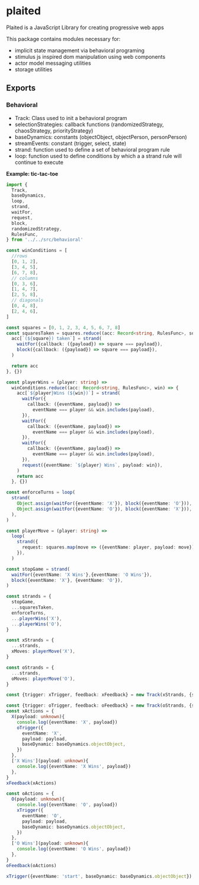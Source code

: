 # plaited

Plaited is a JavaScript Library for creating progressive web apps

This package contains modules necessary for:

- implicit state management via behavioral programing
- stimulus js inspired dom manipulation using web components
- actor model messaging utilities
- storage utilities

## Exports
### Behavioral 
- Track: Class used to init a behavioral program
- selectionStrategies: callback functions (randomizedStrategy, chaosStrategy, priorityStrategy) 
- baseDynamics: constants (objectObject, objectPerson, personPerson)
- streamEvents:  constant (trigger, select, state)
- strand: function used to define a set of behavioral program rule
- loop: function used to define conditions by which a a strand rule will continue to execute

**Example: tic-tac-toe**

```ts
import {
  Track,
  baseDynamics,
  loop,
  strand,
  waitFor,
  request,
  block,
  randomizedStrategy,
  RulesFunc,
} from '../../src/behavioral'

const winConditions = [
  //rows
  [0, 1, 2],
  [3, 4, 5],
  [6, 7, 8],
  // columns
  [0, 3, 6],
  [1, 4, 7],
  [2, 5, 8],
  // diagonals
  [0, 4, 8],
  [2, 4, 6],
]

const squares = [0, 1, 2, 3, 4, 5, 6, 7, 8]
const squaresTaken = squares.reduce((acc: Record<string, RulesFunc>, square) => {
  acc[`(${square}) taken`] = strand(
    waitFor({callback: ({payload}) => square === payload}),
    block({callback: ({payload}) => square === payload}),
  )

  return acc
}, {})

const playerWins = (player: string) =>
  winConditions.reduce((acc: Record<string, RulesFunc>, win) => {
    acc[`${player}Wins (${win})`] = strand(
      waitFor({
        callback: ({eventName, payload}) =>
          eventName === player && win.includes(payload),
      }),
      waitFor({
        callback: ({eventName, payload}) =>
          eventName === player && win.includes(payload),
      }),
      waitFor({
        callback: ({eventName, payload}) =>
          eventName === player && win.includes(payload), 
      }),
      request({eventName: `${player} Wins`, payload: win}),
    )
    return acc
  }, {})

const enforceTurns = loop(
  strand(
    Object.assign(waitFor({eventName: 'X'}), block({eventName: 'O'})),
    Object.assign(waitFor({eventName: 'O'}), block({eventName: 'X'})),
  ),
)

const playerMove = (player: string) =>
  loop(
    strand({
      request: squares.map(move => ({eventName: player, payload: move})),
    }),
  )

const stopGame = strand(
  waitFor({eventName: 'X Wins'},{eventName: 'O Wins'}),
  block({eventName: 'X'}, {eventName: 'O'}),
)

const strands = {
  stopGame,
  ...squaresTaken,
  enforceTurns,
  ...playerWins('X'),
  ...playerWins('O'),
}

const xStrands = {
  ...strands,
  xMoves: playerMove('X'),
}

const oStrands = {
  ...strands,
  oMoves: playerMove('O'),
}

const {trigger: xTrigger, feedback: xFeedback} = new Track(xStrands, {strategy: randomizedStrategy})

const {trigger: oTrigger, feedback: oFeedback} = new Track(oStrands, {strategy: randomizedStrategy})
const xActions = {
  X(payload: unknown){
    console.log({eventName: 'X', payload})
    oTrigger({
      eventName: 'X',
      payload: payload,
      baseDynamic: baseDynamics.objectObject,
    })
  },
  ['X Wins'](payload: unknown){
    console.log({eventName: 'X Wins', payload})
  },
}
xFeedback(xActions)

const oActions = {
  O(payload: unknown){
    console.log({eventName: 'O', payload})
    xTrigger({
      eventName: 'O',
      payload: payload,
      baseDynamic: baseDynamics.objectObject,
    })
  },
  ['O Wins'](payload: unknown){
    console.log({eventName: 'O Wins', payload})
  },
}
oFeedback(oActions)

xTrigger({eventName: 'start', baseDynamic: baseDynamics.objectObject})
```

